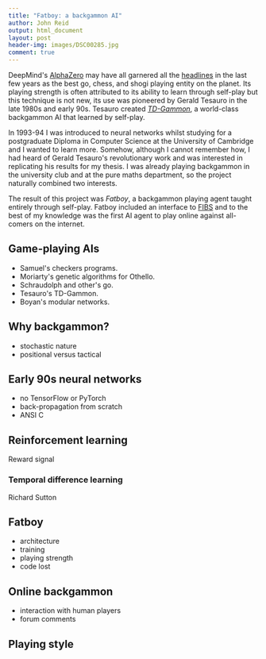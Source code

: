 ```yaml
---
title: "Fatboy: a backgammon AI"
author: John Reid
output: html_document
layout: post
header-img: images/DSC00285.jpg
comment: true
---
```


DeepMind's
[AlphaZero](https://deepmind.com/blog/article/alphazero-shedding-new-light-grand-games-chess-shogi-and-go)
may have all garnered all the
[headlines](https://www.theguardian.com/sport/2018/dec/11/creative-alphazero-leads-way-chess-computers-science)
in the last few years as the best go, chess, and shogi playing entity on the
planet. Its playing strength is often attributed to its ability to learn
through self-play but this technique is not new, its use was pioneered by
Gerald Tesauro in the late 1980s and early 90s. Tesauro created
*[TD-Gammon](http://www.mitpressjournals.org/doi/10.1162/neco.1994.6.2.215)*,
a world-class backgammon AI that learned by self-play.

In 1993-94 I was introduced to neural networks whilst studying for
a postgraduate Diploma in Computer Science at the University of Cambridge and
I wanted to learn more. Somehow, although I cannot remember how, I had heard of
Gerald Tesauro's revolutionary work and was interested in replicating his
results for my thesis. I was already playing backgammon in the university club
and at the pure maths department, so the project naturally combined two
interests.

The result of this project was *Fatboy*, a backgammon playing agent taught
entirely through self-play. Fatboy included an interface to
[FIBS](http://www.fibs.com/) and to the best of my knowledge was the first AI
agent to play online against all-comers on the internet.

<!-- Control how much is shown as an excerpt. -->
<!--more-->


## Game-playing AIs

- Samuel's checkers programs.
- Moriarty's genetic algorithms for Othello.
- Schraudolph and other's go.
- Tesauro's TD-Gammon.
- Boyan's modular networks.


## Why backgammon?

- stochastic nature
- positional versus tactical


## Early 90s neural networks

- no TensorFlow or PyTorch
- back-propagation from scratch
- ANSI C


## Reinforcement learning

Reward signal


### Temporal difference learning

Richard Sutton


## Fatboy

- architecture
- training
- playing strength
- code lost


## Online backgammon

- interaction with human players
- forum comments


## Playing style

